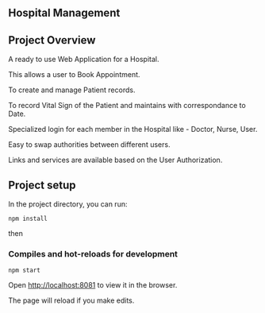 ## Hospital Management

## Project Overview

A ready to use Web Application for a Hospital.

This allows a user to Book Appointment.

To create and manage Patient records.

To record Vital Sign of the Patient and maintains with correspondance to Date.

Specialized login for each member in the Hospital like - Doctor, Nurse, User.

Easy to swap authorities between different users.

Links and services are available based on the User Authorization.


## Project setup

In the project directory, you can run:

```
npm install
```

then

### Compiles and hot-reloads for development

```
npm start
```

Open [http://localhost:8081](http://localhost:8081) to view it in the browser.

The page will reload if you make edits.
